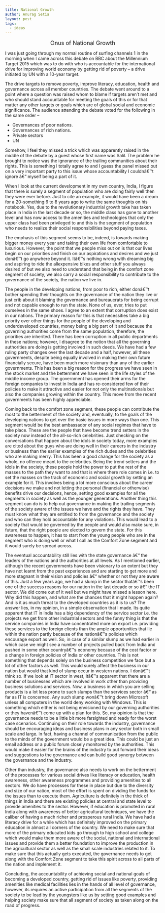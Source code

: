```yaml
---
title: National Growth
author: Anurag Setia
layout: post
tags:
  - ideas
---
```

<p align="center">
  <span style="font-size:130%;">Onus of National Growth</span>
</p>

<p align="left">
  I was just going through my normal routine of surfing channels 1 in the morning when I came across this debate on BBC about the Millennium Target 2015 which was to do with who is accountable for the international drive for improving world economy by getting rid of poverty &#8211; a drive initiated by UN with a 10-year target.
</p>

<p align="left">
  The drive targets to remove poverty, improve literacy, education, health and governance across all member countries. The debate went around to a point where a question was raised whom to blame if targets aren&#8217;t met and who should stand accountable for meeting the goals of this or for that matter any other targets or goals which are of global social and economic significance. The audience attending the debate voted for the following in the same order &#8211;
</p>

  * <div align="left">
      Governances of poor nations.
    </div>

  * <div align="left">
      Governances of rich nations.
    </div>

  * <div align="left">
      Private sectors
    </div>

  * <div align="left">
      UN
    </div>

<p align="left">
  Somehow, I feel they missed a trick which was apparently raised in the middle of the debate by a guest whose first name was Salil. The problem he brought to notice was the ignorance of the trailing communities about their rights. This is something I totally agree to and I guess the panel missed out on a very important party to this issue whose accountability I couldnâ€™t ignore â€“ myself being a part of it.
</p>

<p align="left">
  When I look at the current development in my own country, India, I figure that there is surely a segment of population who are doing fairly well then they were ever before. Just to cite an example, it would have been a dream for a 20-something 6 to 8 years ago to write the same thoughts on his notebook. Yes, due to the revolutionary industrial growth take has taken place in India in the last decade or so, the middle class has gone to another level and has now access to the amenities and technologies that only the upper class had been privileged to and this is the segment of population who needs to realize their social responsibilities beyond paying taxes.
</p>

<p align="left">
  The emphasis of this segment seems to be, indeed, is towards making bigger money every year and taking their own life from comfortable to luxurious. However, the point that we people miss out on is that our lives begin on our priorities and finish on our aspirations and desires and we just donâ€™t go anywhere beyond it. Itâ€™s nothing wrong with dreaming big and aspiring to ride the allexpensive bikes and other stuff you always desired of but we also need to understand that being in the comfort zone segment of society, we also carry a social responsibility to contribute to the governance of the society, the nation we live in.
</p>

<p align="left">
  The people in the developing nations, from poor to rich, either donâ€™t bother spending their thoughts on the governance of the nation they live or just crib about it blaming the governance and bureaucrats for being corrupt and not capable enough to run the state. None of us, ever, tries to put ourselves in the same shoes. I agree to an extent that corruption does exist in our nations. The primary reason for this is that necessities take a big priority over other things for the people of the developing and underdeveloped countries, money being a big part of it and because the governing authorities come from the same population, therefore, the priorities are inherited. There has been corruption in all public departments in these nations; however, I disagree to the notion that all the governing authorities are doing is getting involved in such deeds. We have had a few ruling party changes over the last decade and a half, however, all these governments, despite being equally involved in making their own future financially secure, have been much more visionary than any of the earlier governments. This has been a big reason for the progress we have seen in the stock market and the betterment we have seen in the life styles of the middle income group. The government has opened their arms for the foreign companies to invest in India and has re-considered few of their policies to make it attractive and easier for not only the multinationals but also the companies growing within the country. This move from the recent governments has been highly appreciable.
</p>

<p align="left">
  Coming back to the comfort zone segment, these people can contribute the most to the betterment of the society and, eventually, to the goals of the developing nations to get over the basic issues in more ways than one. This segment would be the best ambassador of any social regimes that have to take place. These are the people that have become trend setters in the society now instead of the all-so-rich celebrities. Just checking on the conversations that happen about the idols in society today, more examples are cited about the guys who are doing well in their careers in the industry or business than the earlier examples of the rich dudes and the celebrities who are making merry. This has been a good change for the society as a whole, no offence meant to the celebrities. Being the trend setters and the idols in the society, these people hold the power to put the rest of the masses to the path they want to and that is where there role comes in i.e. to set the masses on the track of economic and social growth by setting an example for it. This involves being a lot more conscious about the career decisions we make and not letting the personal (financial or otherwise) benefits drive our decisions, hence, setting good examples for all the segments in society as well as the younger generations. Another thing this segment can do is to help out governance in making the trailing segments of the society aware of the issues we have and the rights they have. They must know what they are entitled to from the governance and the society and who can they hold accountable for any violations. This would lead to a society that would be governed by the people and would also make sure, in future, that the right people are elected to govern the state. For this awareness to happen, it has to start from the young people who are in the segment who is doing well or what I call as the Comfort Zone segment and it would surely be spread across.
</p>

<p align="left">
  The eventual accountability still lies with the state governance â€“ the leaders of the nations and the authorities at all levels. As I mentioned earlier, although the recent governments have been visionary to an extent but they have not learnt from the past experiences and are starting to get more and more stagnant in their vision and policies â€“ whether or not they are aware of this. Just a few years ago, we had a slump in the sector thatâ€™s been one of the success reasons for our nation in the last decade or so â€“ the IT sector. We did come out of it well but we might have missed a lesson here. Why did this happen, and what are the chances that it might happen again? And is it as much threat to the developed countries as it is to us? The answer lies, in my opinion, in a simple observation that I made. Its quite apparent that IT in India has a big dependency of the service sector i.e. the projects we get from other industrial sectors and the funny thing is that the service companies in India have concentrated more on export i.e. providing these services to the foreign clients than the ample opportunities that lie within the nation partly because of the nationâ€™s policies which encourage export as well. So, in case of a similar slump as we had earlier in which case we might see a number of projects pulled back from India and pushed in some other countryâ€™s economy because of the cost factor or a change in foreign policies of India or other countries. This is not something that depends solely on the business competition we face but a lot of other factors as well. This would surely affect the business in our nation but would that kind of slump occur in western nations. I donâ€™t think so. If we look at IT sector in west, itâ€™s apparent that there are a number of businesses which are involved in work other than providing business solutions and services. Now, a business in which you are selling products is a lot less prone to such slumps than the services sector â€“ as far as IT is concerned. Any such slump wonâ€™t bring down Microsoft unless all computers in the world deny working with Windows. This is something which either is not being envisioned by our governing authorities or they havenâ€™t come up with a plan for this. So, my opinion is that the governance needs to be a little bit more farsighted and ready for the worst case scenarios. Continuing on their role towards the industry, governance should be encouraging ideas and business plans in any sector both in small scale and large. In fact, having a channel of communication from the public to the minds of the government would be a great idea. This could be just an email address or a public forum closely monitored by the authorities. This would make it easier for the brains of the industry to put forward their ideas and suggestions to the governance and can build good synergy between the governance and the industry.
</p>

<p align="left">
  Other than industry, the governance also needs to work on the betterment of the processes for various social drives like literacy or education, health awareness, other awareness programmes and providing amenities to all sectors. We do have processes for these in place but due to the diversity and size of our nation, most of the effort is spent on dividing the funds for the issues than to execute them. Agriculture is definitely in the thick of things in India and there are existing policies at central and state level to provide amenities to the sector. However, if education is promoted in rural India along with awareness of better agricultural techniques, we have the caliber of having a much richer and prosperous rural India. We have had a literacy drive for a while which has definitely improved on the primary education in almost all corners of the country. We need to make sure that more of the primary educated kids go through to high school and college which would make them more aware of the social, national and international issues and provide them a better foundation to improve the production in the agricultural sector as well as the small scale industries related to it. To make sure that this actually gets executed, the governance needs to get along with the Comfort Zone segment to take this spirit across to all parts of the nation and implement it.
</p>

<p align="left">
  Concluding, the accountability of achieving social and national goals of becoming a developed country, getting rid of issues like poverty, providing amenities like medical facilities lies in the hands of all level of governance, however, its requires an active participation from all the segments of the society to be lead by the youngsters like us by setting good examples and helping society make sure that all segment of society as taken along on the road of progress.
</p>